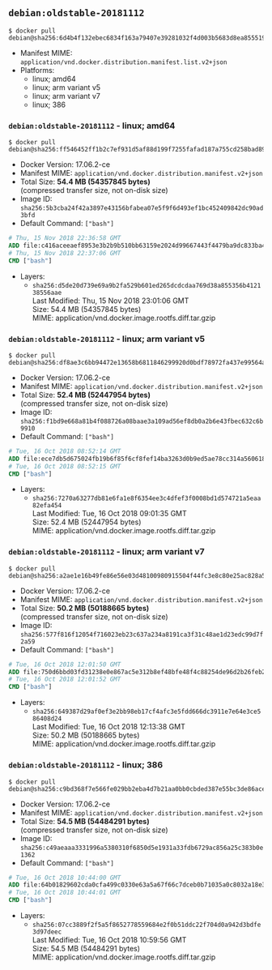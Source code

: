 ## `debian:oldstable-20181112`

```console
$ docker pull debian@sha256:6d4b4f132ebec6834f163a79407e39281032f4d003b5683d8ea855519097654c
```

-	Manifest MIME: `application/vnd.docker.distribution.manifest.list.v2+json`
-	Platforms:
	-	linux; amd64
	-	linux; arm variant v5
	-	linux; arm variant v7
	-	linux; 386

### `debian:oldstable-20181112` - linux; amd64

```console
$ docker pull debian@sha256:ff546452ff1b2c7ef931d5af88d199f7255fafad187a755cd258bad8936b34d7
```

-	Docker Version: 17.06.2-ce
-	Manifest MIME: `application/vnd.docker.distribution.manifest.v2+json`
-	Total Size: **54.4 MB (54357845 bytes)**  
	(compressed transfer size, not on-disk size)
-	Image ID: `sha256:5b3cba24f42a3897e43156bfabea07e5f9f6d493ef1bc452409842dc90ad3bfd`
-	Default Command: `["bash"]`

```dockerfile
# Thu, 15 Nov 2018 22:36:58 GMT
ADD file:c416aceeaef8953e3b2b9b510bb63159e2024d99667443f4479ba9dc833ba46c in / 
# Thu, 15 Nov 2018 22:37:06 GMT
CMD ["bash"]
```

-	Layers:
	-	`sha256:d5de20d739e69a9b2fa529b601ed265dcdcdaa769d38a855356b412138556aae`  
		Last Modified: Thu, 15 Nov 2018 23:01:06 GMT  
		Size: 54.4 MB (54357845 bytes)  
		MIME: application/vnd.docker.image.rootfs.diff.tar.gzip

### `debian:oldstable-20181112` - linux; arm variant v5

```console
$ docker pull debian@sha256:df8ae3c6bb94472e13658b6811846299920d0bdf78972fa437e99564a0bfe3af
```

-	Docker Version: 17.06.2-ce
-	Manifest MIME: `application/vnd.docker.distribution.manifest.v2+json`
-	Total Size: **52.4 MB (52447954 bytes)**  
	(compressed transfer size, not on-disk size)
-	Image ID: `sha256:f1bd9e668a81b4f088726a08baae3a109ad56ef8db0a2b6e43fbec632c6b9910`
-	Default Command: `["bash"]`

```dockerfile
# Tue, 16 Oct 2018 08:52:14 GMT
ADD file:ece7db5d675024fb19b6f85f6cf8fef14ba3263d0b9ed5ae78cc314a560618c6 in / 
# Tue, 16 Oct 2018 08:52:15 GMT
CMD ["bash"]
```

-	Layers:
	-	`sha256:7270a63277db81e6fa1e8f6354ee3c4dfef3f0008bd1d574721a5eaa82efa454`  
		Last Modified: Tue, 16 Oct 2018 09:01:35 GMT  
		Size: 52.4 MB (52447954 bytes)  
		MIME: application/vnd.docker.image.rootfs.diff.tar.gzip

### `debian:oldstable-20181112` - linux; arm variant v7

```console
$ docker pull debian@sha256:a2ae1e16b49fe86e56e03d48100980915504f44fc3e8c80e25ac828a5d1523ab
```

-	Docker Version: 17.06.2-ce
-	Manifest MIME: `application/vnd.docker.distribution.manifest.v2+json`
-	Total Size: **50.2 MB (50188665 bytes)**  
	(compressed transfer size, not on-disk size)
-	Image ID: `sha256:577f816f12054f716023eb23c637a234a8191ca3f31c48ae1d23edc99d7f2a59`
-	Default Command: `["bash"]`

```dockerfile
# Tue, 16 Oct 2018 12:01:50 GMT
ADD file:750d6bbd03fd31238e0e867ac5e312b8ef48bfe48f4c88254de96d2b26feb2e6 in / 
# Tue, 16 Oct 2018 12:01:52 GMT
CMD ["bash"]
```

-	Layers:
	-	`sha256:649387d29af0ef3e2bb98eb17cf4afc3e5fdd666dc3911e7e64e3ce586408d24`  
		Last Modified: Tue, 16 Oct 2018 12:13:38 GMT  
		Size: 50.2 MB (50188665 bytes)  
		MIME: application/vnd.docker.image.rootfs.diff.tar.gzip

### `debian:oldstable-20181112` - linux; 386

```console
$ docker pull debian@sha256:c9bd368f7e566fe029bb2eba4d7b21aa0bb0cbded387e55bc3de86acec0e5beb
```

-	Docker Version: 17.06.2-ce
-	Manifest MIME: `application/vnd.docker.distribution.manifest.v2+json`
-	Total Size: **54.5 MB (54484291 bytes)**  
	(compressed transfer size, not on-disk size)
-	Image ID: `sha256:c49aeaaa3331996a5380310f6850d5e1931a33fdb6729ac856a25c383b0e1362`
-	Default Command: `["bash"]`

```dockerfile
# Tue, 16 Oct 2018 10:44:00 GMT
ADD file:64b01829602cda0cfa499c0330e63a5a67f66c7dceb0b71035a0c8032a18e3d7 in / 
# Tue, 16 Oct 2018 10:44:01 GMT
CMD ["bash"]
```

-	Layers:
	-	`sha256:07cc3889f2f5a5f8652778559684e2f0b51ddc22f704d0a942d3bdfe3d97deec`  
		Last Modified: Tue, 16 Oct 2018 10:59:56 GMT  
		Size: 54.5 MB (54484291 bytes)  
		MIME: application/vnd.docker.image.rootfs.diff.tar.gzip
